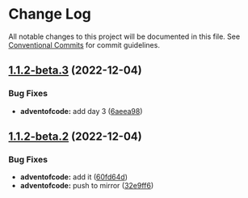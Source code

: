 # Change Log

All notable changes to this project will be documented in this file.
See [Conventional Commits](https://conventionalcommits.org) for commit guidelines.

## [1.1.2-beta.3](https://github.com/clabroche/monorepo/compare/v1.1.2-beta.2...v1.1.2-beta.3) (2022-12-04)

### Bug Fixes

* **adventofcode:** add day 3 ([6aeea98](https://github.com/clabroche/monorepo/commit/6aeea98bf85cd15d13b8fb38db1041edbef73500))

## [1.1.2-beta.2](https://github.com/clabroche/monorepo/compare/v1.1.2-beta.1...v1.1.2-beta.2) (2022-12-04)

### Bug Fixes

* **adventofcode:** add it ([60fd64d](https://github.com/clabroche/monorepo/commit/60fd64dccbbca266e080b3f5d3208c17a72a967b))
* **adventofcode:** push to mirror ([32e9ff6](https://github.com/clabroche/monorepo/commit/32e9ff60fff837c885d3b7bd46db723dd5300cad))

